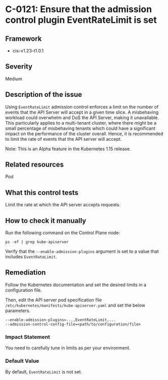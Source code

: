# C-0121: Ensure that the admission control plugin EventRateLimit is set

## Framework
* cis-v1.23-t1.0.1
 
## Severity
Medium

## Description of the issue
Using `EventRateLimit` admission control enforces a limit on the number of events that the API Server will accept in a given time slice. A misbehaving workload could overwhelm and DoS the API Server, making it unavailable. This particularly applies to a multi-tenant cluster, where there might be a small percentage of misbehaving tenants which could have a significant impact on the performance of the cluster overall. Hence, it is recommended to limit the rate of events that the API server will accept.

 Note: This is an Alpha feature in the Kubernetes 1.15 release.
 
## Related resources
Pod
 
## What this control tests 
Limit the rate at which the API server accepts requests.
 
## How to check it manually 
Run the following command on the Control Plane node:

 
```
ps -ef | grep kube-apiserver

```
 Verify that the `--enable-admission-plugins` argument is set to a value that includes `EventRateLimit`.
 
## Remediation
Follow the Kubernetes documentation and set the desired limits in a configuration file.

 Then, edit the API server pod specification file `/etc/kubernetes/manifests/kube-apiserver.yaml` and set the below parameters.

 
```
--enable-admission-plugins=...,EventRateLimit,...
--admission-control-config-file=<path/to/configuration/file>

```
 
### Impact Statement
You need to carefully tune in limits as per your environment.
 
### Default Value
By default, `EventRateLimit` is not set.
 
